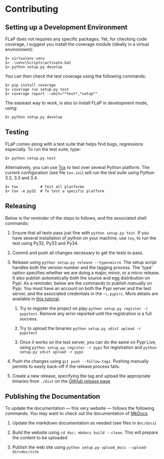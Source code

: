 # Contributing

## Setting up a Development Environment

FLaP does not requires any specific packages. Yet, for checking code coverage, I
suggest you install the coverage module (ideally in a virtual environment):

    $> virtualenv venv
    $> .\venv\Scripts\activate.bat
    $> python setup.py develop

You can then check the test coverage using the following commands:

    $> pip install coverage
    $> coverage run setup.py test
    $> coverage report --omit="*test*,*setup*"
    
The easieast way to work, is also to install FLaP in development mode, using:

    $> python setup.py develop

## Testing

FLaP comes along with a test suite that helps find bugs, regressions especially. To run the test suite, type:

    $> python setup.py test

Alternatively, you can use [Tox](https://testrun.org/tox/latest/) to test over several Python platform. The current 
configuration (see file `tox.ini`) will run the test suite using Python 3.2, 3.3 and 3.4.

    $> tox          # Test all platforms
    $> tox -e py32  # To test a specific platform

## Releasing 

Below is the reminder of the steps to follows, and the associated shell commands:

1. Ensure that all tests pass just fine with `python setup.py test`. If you have several installation of python on your
   machine, use `tox`, to run the test using Py32, Py33 and Py34.

1. Commit and push all changes necessary to get the tests to pass.

1. Release using `python setup.py release --type=micro`. The setup script handles 
   both the version number and the tagging process. The 'type' option specifies 
   whether we are doing a major, minor, or a micro release. It also publish automatically both the 
   source and egg distribution on Pypi. As a reminder, below are the commands to publish manually on Pypi. You must have an 
   account on both the Pypi server and the test server, and the associated credentials in the `~\.pypirc`. More details are
   available in [this tutorial](http://peterdowns.com/posts/first-time-with-pypi.html).

    1. Try to register the project on pipy `python setup.py register -r pypitest`. Remove any error
       reported until the registration is a full success.

    1. Try to upload the binaries `python setup.py sdist upload -r pypitest`

    1. Once it works on the test server, you can do the same on Pypi Live, using `python setup.py register -r pypi`
       for registration and `python setup.py sdist upload -r pypi`

1. Push the changes using `git push --follow-tags`. Pushing manually permits 
   to easily back-off if the release process fails.

1. Create a new release, specifying the tag and upload the appropriate binaries
   from `./dist` on the [GitHub release page](https://github.com/fchauvel/flap/releases)

## Publishing the Documentation

To update the documentation &mdash; this very website &mdash; follows the following commands. You may want to check out
the documentation of [MkDocs](http://www.mkdocs.org/).

1. Update the markdown documentation as needed (see files in `doc/docs`)

1. Build the website using `cd doc; mkdocs build --clean`. This will prepare the content to be uploaded

1. Publish the web site using `python setup.py upload_docs --upload-dir=doc/site`
